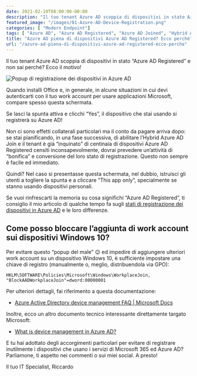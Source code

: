 ```yaml
---
date: 2021-02-10T08:00:00-00:00
description: "Il tuo tenant Azure AD scoppia di dispositivi in stato Azure AD Registered e non sai perché? Ti racconto le diverse ragioni per cui accade."
featured_image: "/images/01-Azure-AD-Device-Registration.png"
categories: [ "Modern Endpoint"]
tags: [ "Azure AD", "Azure AD Registered", "Azure AD Joined", "Hybrid Azure AD Joined" ]
title: "Azure AD piena di dispositivi Azure AD Registered? Ecco perché"
url: "/azure-ad-piena-di-dispositivi-azure-ad-registered-ecco-perche"
---
```

Il tuo tenant Azure AD scoppia di dispositivi in stato “Azure AD Registered” e non sai perché? Ecco il motivo!

![Popup di registrazione dei dispositivi in Azure AD](/images/01-Azure-AD-Device-Registration.png)

Quando installi Office e, in generale, in alcune situazioni in cui devi autenticarti con il tuo work account per usare applicazioni Microsoft, compare spesso questa schermata.

Se lasci la spunta attiva e clicchi “Yes”, il dispositivo che stai usando si registrerà su Azure AD!

Non ci sono effetti collaterali particolari ma il conto da pagare arriva dopo: se stai pianificando, in una fase successiva, di abilitare l’Hybrid Azure AD Join e il tenant è già “inquinato” di centinaia di dispositivi Azure AD Registered censiti inconsapevolmente, dovrai prevedere un’attività di “bonifica” e conversione del loro stato di registrazione. Questo non sempre è facile ed immediato.

Quindi? Nel caso si presentasse questa schermata, nel dubbio, istruisci gli utenti a togliere la spunta e a cliccare “This app only”, specialmente se stanno usando dispositivi personali.

Se vuoi rinfrescarti la memoria su cosa significhi “Azure AD Registered”, ti consiglio il mio articolo di qualche tempo fa sugli [stati di registrazione dei dispositivi in Azure AD](/differenza-azure-ad-registered-azure-ad-joined-hybrid-azure-ad-joined/) e le loro differenze.

## Come posso bloccare l’aggiunta di work account sui dispositivi Windows 10?
Per evitare questo “popup del male” 😉 ed impedire di aggiungere ulteriori work account su un dispositivo Windows 10, è sufficiente impostare una chiave di registro (manualmente o, meglio, distribuendola via GPO):

    HKLM\SOFTWARE\Policies\Microsoft\Windows\WorkplaceJoin, "BlockAADWorkplaceJoin"=dword:00000001

Per ulteriori dettagli, fai riferimento a questa documentazione:
- [Azure Active Directory device management FAQ | Microsoft Docs](https://docs.microsoft.com/en-us/azure/active-directory/devices/faq#how-can-i-block-users-from-adding-additional-work-accounts--azure-ad-registered--on-my-corporate-windows-10-devices)

Inoltre, ecco un altro documento tecnico interessante direttamente targato Microsoft:
- [What is device management in Azure AD?](https://docs.microsoft.com/en-us/azure/active-directory/devices/overview)

E tu hai adottato degli accorgimenti particolari per evitare di registrare inutilmente i dispositivi che usano i servizi di Microsoft 365 ed Azure AD? Parliamone, ti aspetto nei commenti o sui miei social. A presto!

Il tuo IT Specialist, Riccardo